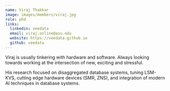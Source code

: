 ```yaml
---
name: Viraj Thakkar
image: images/members/viraj.jpg
role: phd
links:
  linkedin: veedata
  email: viraj.online@asu.edu
  website: https://veedata.github.io
  github: veedata
---
```


Viraj is usually tinkering with hardware and software. Always looking towards working at the intersection of new, exciting and stressful. 

His research focused on disaggregated database systems, tuning LSM-KVS, cutting edge hardware devices (SMR, ZNS), and integration of modern AI techniques in database systems. 